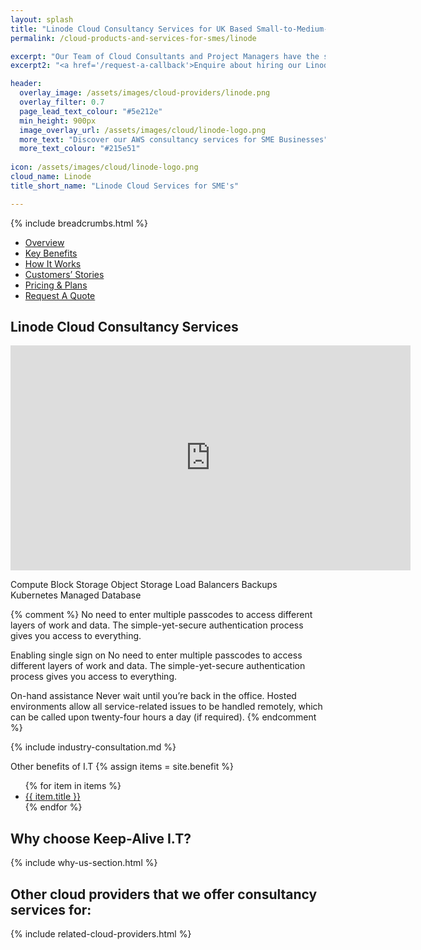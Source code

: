 ```yaml
---
layout: splash 
title: "Linode Cloud Consultancy Services for UK Based Small-to-Medium-Sized Enterprise Businesses (SMEs)"
permalink: /cloud-products-and-services-for-smes/linode

excerpt: "Our Team of Cloud Consultants and Project Managers have the specialist skills required to Architect, Develop, Deploy, and Manage complex I.T workloads on Linode Cloud infrastructure."
excerpt2: "<a href='/request-a-callback'>Enquire about hiring our Linode Cloud expertise today</a>, and your SME business could soon be on its way to utilising the benefits associated with Cloud hosted workloads."

header:
  overlay_image: /assets/images/cloud-providers/linode.png
  overlay_filter: 0.7 
  page_lead_text_colour: "#5e212e"
  min_height: 900px
  image_overlay_url: /assets/images/cloud/linode-logo.png 
  more_text: "Discover our AWS consultancy services for SME Businesses"
  more_text_colour: "#215e51"
  
icon: /assets/images/cloud/linode-logo.png
cloud_name: Linode
title_short_name: "Linode Cloud Services for SME's"

---
```


{% include breadcrumbs.html %}

<section>
    <ul class="quicklinks-menu" id="quicklinks-navigation">
        <li class="menu-item menu-item-type-custom menu-item-object-custom">
            <a href="#section1" class="is-one-page">Overview</a>
        </li>
        <li class="menu-item menu-item-type-custom menu-item-object-custom">
            <a href="#section2" class="is-one-page">Key Benefits</a>
        </li>
        <li class="menu-item menu-item-type-custom menu-item-object-custom">
            <a href="#section3" class="is-one-page">How It Works</a>
        </li>
        <li class="menu-item menu-item-type-custom menu-item-object-custom">
            <a href="#section4" class="is-one-page">Customers’ Stories</a>
        </li>
        <li class="menu-item menu-item-type-custom menu-item-object-custom">
            <a href="#section5" class="is-one-page">Pricing &amp; Plans</a>
        </li>
        <li class="menu-item menu-item-type-custom menu-item-object-custom">
            <a href="#section6" class="is-one-page">Request A Quote</a>
        </li>
    </ul>
</section> 

## <i class="fas fa-cloud page-title-icon" aria-hidden="true"></i> Linode Cloud Consultancy Services

<iframe width="640" height="360" src="https://www.youtube-nocookie.com/embed/WYGTtiJFbtc?controls=0&amp;showinfo=0" frameborder="0" allowfullscreen></iframe>
<br>

Compute
Block Storage
Object Storage
Load Balancers
Backups
Kubernetes
Managed Database


{% comment %}
No need to enter multiple passcodes to access different layers of work and data. The simple-yet-secure authentication process gives you access to everything.


Enabling single sign on
No need to enter multiple passcodes to access different layers of work and data. The simple-yet-secure authentication process gives you access to everything.

On-hand assistance
Never wait until you’re back in the office. Hosted environments allow all service-related issues to be handled remotely, which can be called upon twenty-four hours a day (if required).
{% endcomment %}

{% include industry-consultation.md %}


Other benefits of I.T
{% assign items = site.benefit %}
<ul class="">
    {% for item in items %}
        <li><a href="{{ item.url }}">{{ item.title }}</a></li>
    {% endfor %}
</ul>

## Why choose Keep-Alive I.T?
{% include why-us-section.html %}

## Other cloud providers that we offer consultancy services for:
{% include related-cloud-providers.html %}